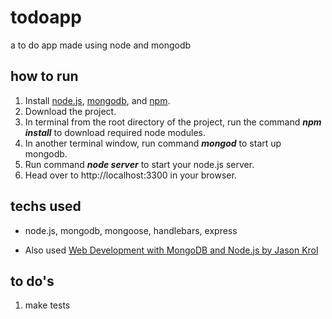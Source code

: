 # todoapp
a to do app made using node and mongodb

## how to run

1. Install [node.js](https://nodejs.org/en/), [mongodb](https://www.mongodb.com/), and [npm](https://www.npmjs.com/).
2. Download the project.
3. In terminal from the root directory of the project, run the command **_npm install_** to download required node modules.
4. In another terminal window, run command **_mongod_** to start up mongodb.
5. Run command **_node server_** to start your node.js server.
6. Head over to http://localhost:3300 in your browser.

## techs used

* node.js, mongodb, mongoose, handlebars, express
    
* Also used [Web Development with MongoDB and Node.js by Jason Krol](https://www.amazon.com/Development-MongoDB-Node-js-Jason-Krol-ebook/dp/B00NXWI1DU/ref=sr_1_7?ie=UTF8&qid=1496807897&sr=8-7&keywords=node.js+mongodb)

## to do's

1. make tests
